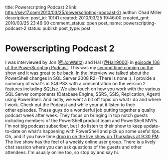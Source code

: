 title: Powerscripting Podcast 2
link: http://sev17.com/2010/03/25/powerscripting-podcast-2/
author: Chad Miller
description: 
post_id: 10141
created: 2010/03/25 19:46:00
created_gmt: 2010/03/25 23:46:00
comment_status: open
post_name: powerscripting-podcast-2
status: publish
post_type: post

# Powerscripting Podcast 2

I was interviewed by Jon ([@JonWaltz](http://twitter.com/jonwalz)) and Hal ([@Halr9000](http://twitter.com/halr9000)) in [episode 106 of the PowerScripting Podcast](http://powerscripting.wordpress.com/2010/03/22/episode-106-sql-psx-with-chad-miller/). This was my [second time coming on the show](/2008/10/powerscripting-podcast/) and it was great to be back. In the interview we talked about the PowerShell changes in SQL Server 2008 R2--There is none :(. I provide a summary of what's in SQLPSX with a concentration on the version 2 features including [SQLIse](http://sev17.com/2010/03/sqlise-a-powershell-based-sql-server-query-tool/). We also touch on how you work with the various SQL Server components (Database Engine, SSRS, SSIS, Replication, Agent) using PowerShell. And lastly, we went a bit off topic on what I do and where I work. Check out the Podcast and while your at it listen to their other episodes. These guys do a wonderful job putting together a quality podcast week after week. They focus on bringing in top notch guests including members of the PowerShell product team and PowerShell MVPs. I'm not big podcast subscriber, but I do listen to their show to keep update-to-date on what's happening with PowerShell and pick up some useful tips. Oh, and if you have time [drop in on the live show on Thursdays at 9:30 PM](http://go2.wordpress.com/?id=725X1342&site=powerscripting.wordpress.com&url=http%3A%2F%2Fwww.ustream.tv%2Fchannel%2Fpowerscripting-podcast). The live show has the feel of a weekly online user group. There is a lively chat session where you can ask questions of the guests and other attendees. I'm usually online too, so stop by and say hi.